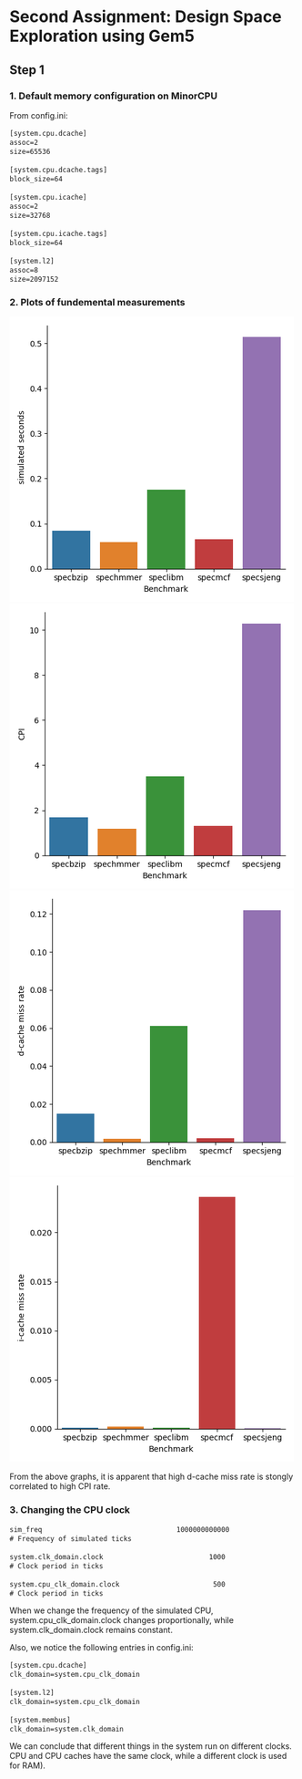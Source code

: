 # Second Assignment: Design Space Exploration using Gem5

## Step 1

### 1. Default memory configuration on MinorCPU

From config.ini:  
```
[system.cpu.dcache]
assoc=2
size=65536

[system.cpu.dcache.tags]
block_size=64

[system.cpu.icache]
assoc=2
size=32768

[system.cpu.icache.tags]
block_size=64

[system.l2]
assoc=8
size=2097152
```

### 2. Plots of fundemental measurements
![sim_seconds](spec_results/plots/sim_seconds.png)
![cpi](spec_results/plots/cpi.png)
![d-cache_miss_rate](spec_results/plots/d-cache_miss_rate.png)
![i-cache_miss_rate](spec_results/plots/i-cache_miss_rate.png)


From the above graphs, it is apparent that high d-cache miss rate is stongly correlated to high CPI rate.

### 3. Changing the CPU clock
```
sim_freq                                 1000000000000                       # Frequency of simulated ticks

system.clk_domain.clock                          1000                       # Clock period in ticks

system.cpu_clk_domain.clock                       500                       # Clock period in ticks

```

When we change the frequency of the simulated CPU, system.cpu_clk_domain.clock changes proportionally, while system.clk_domain.clock remains constant.

Also, we notice the following entries in config.ini:
```
[system.cpu.dcache]
clk_domain=system.cpu_clk_domain

[system.l2]
clk_domain=system.cpu_clk_domain

[system.membus]
clk_domain=system.clk_domain
```

We can conclude that different things in the system run on different clocks. CPU and CPU caches have the same clock, while a different clock is used for RAM).

